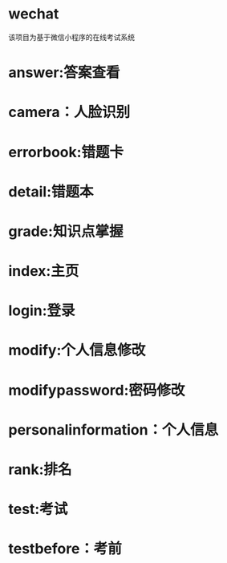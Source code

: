 # wechat
该项目为基于微信小程序的在线考试系统
# answer:答案查看
# camera：人脸识别
# errorbook:错题卡
# detail:错题本
# grade:知识点掌握
# index:主页
# login:登录
# modify:个人信息修改
# modifypassword:密码修改
# personalinformation：个人信息
# rank:排名
# test:考试
# testbefore：考前
